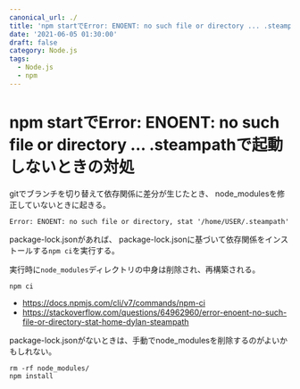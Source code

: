 ```yaml
---
canonical_url: ./
title: 'npm startでError: ENOENT: no such file or directory ... .steampathで起動しないときの対処'
date: '2021-06-05 01:30:00'
draft: false
category: Node.js
tags:
  - Node.js
  - npm
---
```


# npm startでError: ENOENT: no such file or directory ... .steampathで起動しないときの対処

gitでブランチを切り替えて依存関係に差分が生じたとき、
node_modulesを修正していないときに起きる。

```
Error: ENOENT: no such file or directory, stat '/home/USER/.steampath'
```

package-lock.jsonがあれば、
package-lock.jsonに基づいて依存関係をインストールする`npm ci`を実行する。

実行時に`node_modules`ディレクトリの中身は削除され、再構築される。

```shell
npm ci
```

- https://docs.npmjs.com/cli/v7/commands/npm-ci
- https://stackoverflow.com/questions/64962960/error-enoent-no-such-file-or-directory-stat-home-dylan-steampath


package-lock.jsonがないときは、手動でnode_modulesを削除するのがよいかもしれない。

```shell
rm -rf node_modules/
npm install
```
